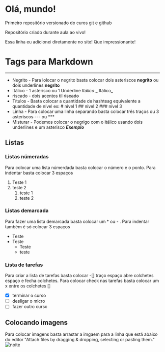 # Olá, mundo!
 Primeiro repositório versionado do curos git e github

Repositório criado  durante aula ao vivo!

Essa linha eu adicionei diretamente no site! Que impressionante!

# Tags para Markdown
***
* Negrito - Para lolocar o negrito basta colocar dois asteriscos **negrito** ou dois underlines __negrito__
* Itálico - 1 asterisco ou 1 Underline *Itálico* _ Itálico_
* riscado - dois acentos til ~~riscado~~
* Títulos -  Basta colocar a quantidade de hashteag equivalente a quantidade de nível ex: # nivel 1 ## nivel 2 ### nível 3
* Linha - Para colocar uma linha separando basta colocar três traços ou 3 asteriscos --- ou ***
*  Misturar - Podemos colocar o negrigo com o itálico usando dois underlines e um asterisco __*Exemplo*__
## Listas
### Listas númeradas
Para colocar uma lista númerdada basta colocar o número e o ponto. Para indentar basta colocar 3 espaços  
1. Teste 1
2. teste 2
   1. teste 1
   2. teste 2
### Listas demarcada
Para fazer uma lista demarcada basta colocar um * ou - . Para indentar também é só colocar 3 espaços
* Teste
* Teste 
   * Teste
   * teste
### Lista de tarefas
Para criar a lista de tarefas basta colocar -[] traço espaço abre colchetes espaço e fecha colchetes. Para colocar check nas tarefas basta colocar um x entre os colchetes []
- [x] terminar o curso 
- [ ] desligar o micro 
- [ ] fazer outro curso

## Colocando imagens
Para colocar imagens basta arrastar a imgaem para a linha que está abaixo do editor "Attach files by dragging & dropping,
selecting or pasting them."
![noite](https://user-images.githubusercontent.com/108586531/177046233-e2032b1b-4b1f-4494-8be5-4ffbce54299c.jpg)



















